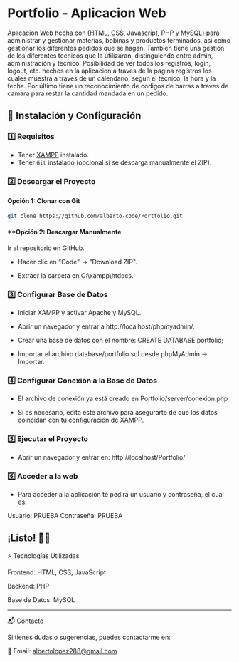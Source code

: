 #  Portfolio - Aplicacion Web
Aplicación Web hecha con (HTML, CSS, Javascript, PHP y MySQL) para administrar y gestionar materias, bobinas y productos terminados, asi como gestionar los diferentes pedidos que se hagan. Tambien tiene una gestión de los diferentes tecnicos que la utilizaran, distinguiendo entre admin, administración y tecnico. Posibilidad de ver todos los registros, login, logout, etc. hechos en la aplicacion a traves de la pagina registros los cuales muestra a traves de un calendario, segun el tecnico, la hora y la fecha. Por último tiene un reconocimiento de codigos de barras a traves de camara para restar la cantidad mandada en un pedido.

## 🚀 Instalación y Configuración

### 1️⃣ Requisitos
- Tener [XAMPP](https://www.apachefriends.org/es/index.html) instalado.
- Tener `Git` instalado (opcional si se descarga manualmente el ZIP).

### 2️⃣ Descargar el Proyecto
#### **Opción 1: Clonar con Git**
```bash
git clone https://github.com/alberto-code/Portfolio.git
```
#### **Opción 2: Descargar Manualmente
Ir al repositorio en GitHub.

- Hacer clic en "Code" → "Download ZIP".

- Extraer la carpeta en C:\xampp\htdocs\.

### 3️⃣ Configurar Base de Datos
- Iniciar XAMPP y activar Apache y MySQL.

- Abrir un navegador y entrar a http://localhost/phpmyadmin/.

- Crear una base de datos con el nombre: 
CREATE DATABASE portfolio;

- Importar el archivo database/portfolio.sql desde phpMyAdmin → Importar.

### 4️⃣ Configurar Conexión a la Base de Datos

- El archivo de conexión ya está creado en
Portfolio/server/conexion.php

- Si es necesario, edita este archivo para asegurarte de que los datos coincidan con tu configuración de XAMPP.

### 5️⃣ Ejecutar el Proyecto

- Abrir un navegador y entrar en:
http://localhost/Portfolio/

### 6️⃣ Acceder a la web

- Para acceder a la aplicación te pedira un usuario y contraseña, el cual es:
  
Usuario: PRUEBA
Contraseña: PRUEBA

¡Listo! 🚀🎉
---



⚡ Tecnologías Utilizadas

Frontend: HTML, CSS, JavaScript

Backend: PHP

Base de Datos: MySQL

---

📬 Contacto

Si tienes dudas o sugerencias, puedes contactarme en:

📧 Email: albertolopez288@gmail.com
